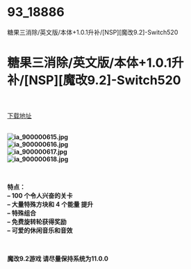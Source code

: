 # 93_18886
糖果三消除/英文版/本体+1.0.1升补/[NSP][魔改9.2]-Switch520
# 糖果三消除/英文版/本体+1.0.1升补/[NSP][魔改9.2]-Switch520
 <br/></br>
[下载地址](https://www.switch520.cc/article/18886 "下载地址")
<br/></br>

<p><strong><img title="ia_900000615.jpg" src="https://www.switch520.cc/muke_img/2021_06_20_079c42290fc63.jpg" alt="ia_900000615.jpg"></strong><br>
<strong><img title="ia_900000616.jpg" src="https://www.switch520.cc/muke_img/2021_06_20_ac1e9d65e75b2.jpg" alt="ia_900000616.jpg"></strong><br>
<strong><img title="ia_900000617.jpg" src="https://www.switch520.cc/muke_img/2021_06_20_e33623bdf4687.jpg" alt="ia_900000617.jpg"></strong><br>
<strong><img title="ia_900000618.jpg" src="https://www.switch520.cc/muke_img/2021_06_20_ff6a9eee72b5f.jpg" alt="ia_900000618.jpg">&nbsp;</strong></p>
<p>&nbsp;</p>
<p><strong>特点：</strong><br>
<strong>– 100 个令人兴奋的关卡</strong><br>
<strong>– 大量特殊方块和 4 个能量&nbsp;提升</strong><br>
<strong>– 特殊组合</strong><br>
<strong>– 免费旋转轮获得奖励</strong><br>
<strong>– 可爱的休闲音乐和音效</strong></p>
<p><strong>&nbsp;</strong></p>
<p><strong>魔改9.2游戏 请尽量保持系统为11.0.0</strong></p>
